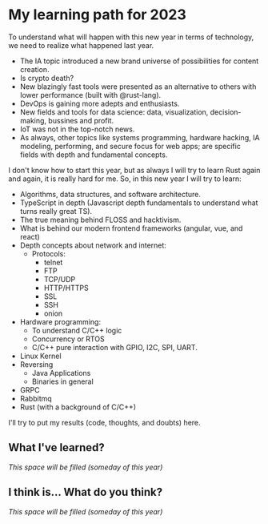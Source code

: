 # My learning path for 2023

To understand what will happen with this new year in terms of technology, we need to realize what happened last year.

* The IA topic introduced a new brand universe of possibilities for content creation.
* Is crypto death?
* New blazingly fast tools were presented as an alternative to others with lower performance (built with @rust-lang).
* DevOps is gaining more adepts and enthusiasts.
* New fields and tools for data science: data, visualization, decision-making, bussines and profit.
* IoT was not in the top-notch news.
* As always, other topics like systems programming, hardware hacking, IA modeling, performing, and secure focus for web apps; are specific fields with depth and fundamental concepts.

I don't know how to start this year, but as always I will try to learn Rust again and again, it is really hard for me. So, in this new year I will try to learn:

* Algorithms, data structures, and software architecture.
* TypeScript in depth (Javascript depth fundamentals to understand what turns really great TS).
* The true meaning behind FLOSS and hacktivism.
* What is behind our modern frontend frameworks (angular, vue, and react)
* Depth concepts about network and internet:
  * Protocols:
    * telnet
    * FTP
    * TCP/UDP
    * HTTP/HTTPS
    * SSL
    * SSH
    * onion
* Hardware programming:
  * To understand C/C++ logic
  * Concurrency or RTOS
  * C/C++ pure interaction with GPIO, I2C, SPI, UART.
* Linux Kernel
* Reversing
  * Java Applications
  * Binaries in general
* GRPC
* Rabbitmq
* Rust (with a background of C/C++)

I'll try to put my results (code, thoughts, and doubts) here.

## What I've learned?

*This space will be filled (someday of this year)*


## I think is... What do you think?

*This space will be filled (someday of this year)*
